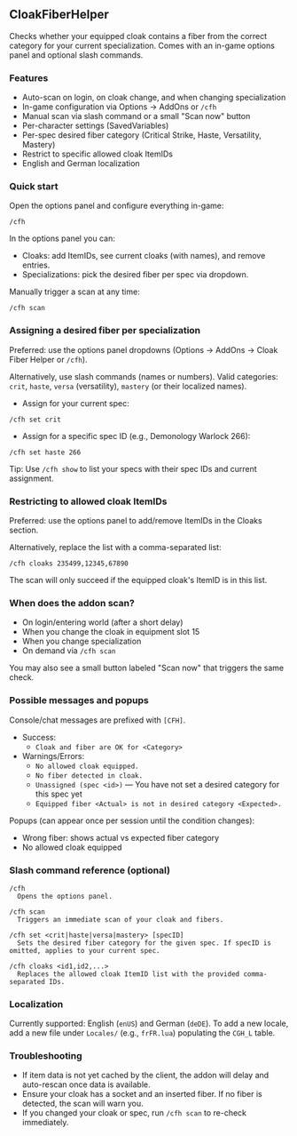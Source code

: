 ## CloakFiberHelper

Checks whether your equipped cloak contains a fiber from the correct category for your current specialization. Comes with an in-game options panel and optional slash commands.

### Features
- Auto-scan on login, on cloak change, and when changing specialization
- In-game configuration via Options → AddOns or `/cfh`
- Manual scan via slash command or a small "Scan now" button
- Per-character settings (SavedVariables)
- Per-spec desired fiber category (Critical Strike, Haste, Versatility, Mastery)
- Restrict to specific allowed cloak ItemIDs
- English and German localization

### Quick start
Open the options panel and configure everything in-game:

```text
/cfh
```

In the options panel you can:
- Cloaks: add ItemIDs, see current cloaks (with names), and remove entries.
- Specializations: pick the desired fiber per spec via dropdown.

Manually trigger a scan at any time:

```text
/cfh scan
```

### Assigning a desired fiber per specialization
Preferred: use the options panel dropdowns (Options → AddOns → Cloak Fiber Helper or `/cfh`).

Alternatively, use slash commands (names or numbers). Valid categories: `crit`, `haste`, `versa` (versatility), `mastery` (or their localized names).

- Assign for your current spec:

```text
/cfh set crit
```

- Assign for a specific spec ID (e.g., Demonology Warlock 266):

```text
/cfh set haste 266
```

Tip: Use `/cfh show` to list your specs with their spec IDs and current assignment.

### Restricting to allowed cloak ItemIDs
Preferred: use the options panel to add/remove ItemIDs in the Cloaks section.

Alternatively, replace the list with a comma-separated list:

```text
/cfh cloaks 235499,12345,67890
```

The scan will only succeed if the equipped cloak's ItemID is in this list.

### When does the addon scan?
- On login/entering world (after a short delay)
- When you change the cloak in equipment slot 15
- When you change specialization
- On demand via `/cfh scan`

You may also see a small button labeled "Scan now" that triggers the same check.

### Possible messages and popups
Console/chat messages are prefixed with `[CFH]`.

- Success:
  - `Cloak and fiber are OK for <Category>`
- Warnings/Errors:
  - `No allowed cloak equipped.`
  - `No fiber detected in cloak.`
  - `Unassigned (spec <id>)` — You have not set a desired category for this spec yet
  - `Equipped fiber <Actual> is not in desired category <Expected>.`

Popups (can appear once per session until the condition changes):
- Wrong fiber: shows actual vs expected fiber category
- No allowed cloak equipped

### Slash command reference (optional)
```text
/cfh
  Opens the options panel.

/cfh scan
  Triggers an immediate scan of your cloak and fibers.

/cfh set <crit|haste|versa|mastery> [specID]
  Sets the desired fiber category for the given spec. If specID is omitted, applies to your current spec.

/cfh cloaks <id1,id2,...>
  Replaces the allowed cloak ItemID list with the provided comma-separated IDs.
```

### Localization
Currently supported: English (`enUS`) and German (`deDE`). To add a new locale, add a new file under `Locales/` (e.g., `frFR.lua`) populating the `CGH_L` table.

### Troubleshooting
- If item data is not yet cached by the client, the addon will delay and auto-rescan once data is available.
- Ensure your cloak has a socket and an inserted fiber. If no fiber is detected, the scan will warn you.
- If you changed your cloak or spec, run `/cfh scan` to re-check immediately.


